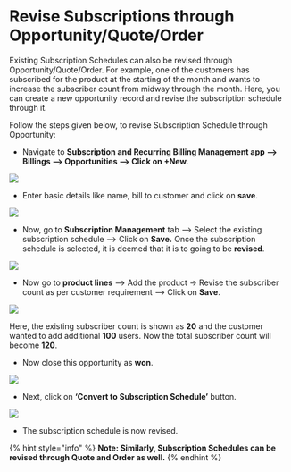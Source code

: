 # Revise Subscriptions through Opportunity/Quote/Order

Existing Subscription Schedules can also be revised through Opportunity/Quote/Order. For example, one of the customers has subscribed for the product at the starting of the month and wants to increase the subscriber count from midway through the month. Here, you can create a new opportunity record and revise the subscription schedule through it.&#x20;

Follow the steps given below, to revise Subscription Schedule through Opportunity:

* Navigate to **Subscription and Recurring Billing Management app --> Billings --> Opportunities --> Click on +New.**

![](<../../../.gitbook/assets/Opp to SS\_1.png>)

* Enter basic details like name, bill to customer and click on **save**.

![](<../../../.gitbook/assets/Opp to SS\_2.png>)

* Now, go to **Subscription Management** tab --> Select the existing subscription schedule --> Click on **Save.** Once the subscription schedule is selected, it is deemed that it is to going to be **revised**.

![](<../../../.gitbook/assets/Opp to SS\_3 (1).png>)

* Now go to **product lines** --> Add the product -> Revise the subscriber count as per customer requirement --> Click on **Save**.

![](<../../../.gitbook/assets/Opp to SS\_4 (2).png>)

Here, the existing subscriber count is shown as **20** and the customer wanted to add additional **100** users. Now the total subscriber count will become **120**.

* Now close this opportunity as **won**.

![](<../../../.gitbook/assets/Opp to SS\_5 (2).png>)

* Next, click on **‘Convert to Subscription Schedule’** button.

![](<../../../.gitbook/assets/Opp to SS\_6 (1).png>)

* The subscription schedule is now revised.

{% hint style="info" %}
**Note: Similarly, Subscription Schedules can be revised through Quote and Order as well.**
{% endhint %}







